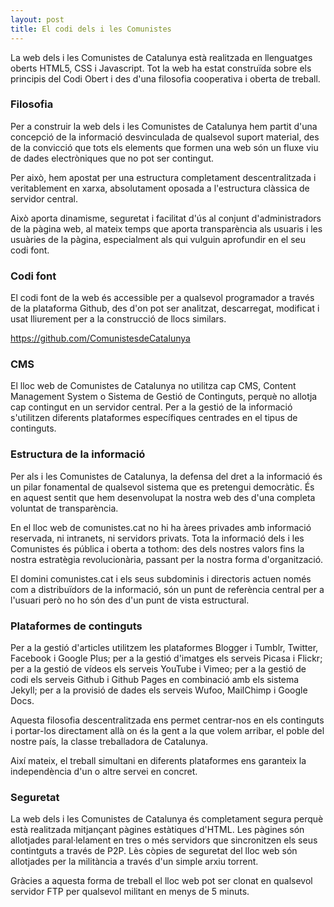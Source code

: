 ```yaml
---
layout: post
title: El codi dels i les Comunistes
---
```


La web dels i les Comunistes de Catalunya està realitzada en llenguatges oberts HTML5, CSS i Javascript. Tot la web ha estat construïda sobre els principis del Codi Obert i des d'una filosofia cooperativa i oberta de treball.

### Filosofia

Per a construir la web dels i les Comunistes de Catalunya hem partit d'una concepció de la informació desvinculada de qualsevol suport material, des de la convicció que tots els elements que formen una web són un fluxe viu de dades electròniques que no pot ser contingut.

Per això, hem apostat per una estructura completament descentralitzada i veritablement en xarxa, absolutament oposada a l'estructura clàssica de servidor central.

Això aporta dinamisme, seguretat i facilitat d'ús al conjunt d'administradors de la pàgina web, al mateix temps que aporta transparència als usuaris i les usuàries de la pàgina, especialment als qui vulguin aprofundir en el seu codi font.

### Codi font

El codi font de la web és accessible per a qualsevol programador a través de la plataforma Github, des d'on pot ser analitzat, descarregat, modificat i usat lliurement per a la construcció de llocs similars.

<div class="button-centered"><a href="https://github.com/ComunistesdeCatalunya/comunistesdecatalunya.github.io" class="button lines red" title="Comunistes de Catalunya a Github">https://github.com/ComunistesdeCatalunya</a></div>

### CMS

El lloc web de Comunistes de Catalunya no utilitza cap CMS, Content Management System o Sistema de Gestió de Continguts, perquè no allotja cap contingut en un servidor central. Per a la gestió de la informació s'utilitzen diferents plataformes específiques centrades en el tipus de continguts.

### Estructura de la informació

Per als i les Comunistes de Catalunya, la defensa del dret a la informació és un pilar fonamental de qualsevol sistema que es pretengui democràtic. És en aquest sentit que hem desenvolupat la nostra web des d'una completa voluntat de transparència.

En el lloc web de comunistes.cat no hi ha àrees privades amb informació reservada, ni intranets, ni servidors privats. Tota la informació dels i les Comunistes és pública i oberta a tothom: des dels nostres valors fins la nostra estratègia revolucionària, passant per la nostra forma d'organització.

El domini comunistes.cat i els seus subdominis i directoris actuen només com a distribuïdors de la informació, són un punt de referència central per a l'usuari però no ho són des d'un punt de vista estructural.

### Plataformes de continguts

Per a la gestió d'articles utilitzem les plataformes Blogger i Tumblr, Twitter, Facebook i Google Plus; per a la gestió d'imatges els serveis Picasa i Flickr; per a la gestió de vídeos els serveis YouTube i Vimeo; per a la gestió de codi els serveis Github i Github Pages en combinació amb els sistema Jekyll; per a la provisió de dades els serveis Wufoo, MailChimp i Google Docs.

Aquesta filosofia descentralitzada ens permet centrar-nos en els continguts i portar-los directament allà on és la gent a la que volem arribar, el poble del nostre país, la classe treballadora de Catalunya.

Així mateix, el treball simultani en diferents plataformes ens garanteix la independència d'un o altre servei en concret. 

### Seguretat

La web dels i les Comunistes de Catalunya és completament segura perquè està realitzada mitjançant pàgines estàtiques d'HTML. Les pàgines són allotjades paral·lelament en tres o més servidors que sincronitzen els seus contintguts a través de P2P. Lès còpies de seguretat del lloc web són allotjades per la militància a través d'un simple arxiu torrent.

Gràcies a aquesta forma de treball el lloc web pot ser clonat en qualsevol servidor FTP per qualsevol militant en menys de 5 minuts.

